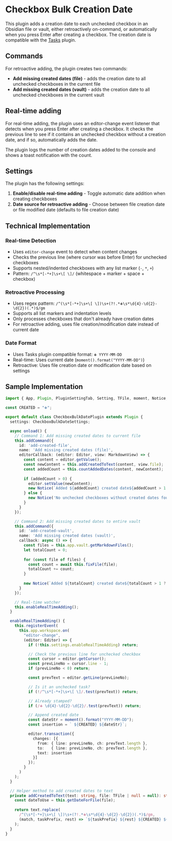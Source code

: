 # Checkbox Bulk Creation Date

This plugin adds a creation date to each unchecked checkbox in an Obsidian file or vault, either retroactively
on-command, or automatically when you press Enter after creating a checkbox.
The creation date is compatible with the [Tasks](https://github.com/obsidian-tasks-group/obsidian-tasks) plugin.

## Commands

For retroactive adding, the plugin creates two commands:

- **Add missing created dates (file)** - adds the creation date to all unchecked checkboxes in the current file
- **Add missing created dates (vault)** - adds the creation date to all unchecked checkboxes in the current vault

## Real-time adding

For real-time adding, the plugin uses an editor-change event listener that detects when you press Enter after
creating a checkbox. It checks the previous line to see if it contains an unchecked checkbox without a creation
date, and if so, automatically adds the date.

The plugin logs the number of creation dates added to the console and shows a toast notification with the count.

## Settings

The plugin has the following settings:

1. **Enable/disable real-time adding** - Toggle automatic date addition when creating checkboxes
2. **Date source for retroactive adding** - Choose between file creation date or file modified date
   (defaults to file creation date)

## Technical Implementation

### Real-time Detection

- Uses `editor-change` event to detect when content changes
- Checks the previous line (where cursor was before Enter) for unchecked checkboxes
- Supports nested/indented checkboxes with any list marker (`-`, `*`, `+`)
- Pattern: `/^\s*[-*+]\s+\[ \]/` (whitespace + marker + space + checkbox)

### Retroactive Processing

- Uses regex pattern: `/^(\s*[-*+]\s+\[ \])\s+(?!.*➕\s*\d{4}-\d{2}-\d{2})(.*)$/gm`
- Supports all list markers and indentation levels
- Only processes checkboxes that don't already have creation dates
- For retroactive adding, uses file creation/modification date instead of current date

### Date Format

- Uses Tasks plugin compatible format: `➕ YYYY-MM-DD`
- Real-time: Uses current date (`moment().format("YYYY-MM-DD")`)
- Retroactive: Uses file creation date or modification date based on settings

## Sample Implementation

```typescript
import { App, Plugin, PluginSettingTab, Setting, TFile, moment, Notice, Editor, MarkdownView } from 'obsidian';

const CREATED = "➕";

export default class CheckboxBulkDatePlugin extends Plugin {
  settings: CheckboxBulkDateSettings;

  async onload() {
    // Command 1: Add missing created dates to current file
    this.addCommand({
      id: 'add-created-file',
      name: 'Add missing created dates (file)',
      editorCallback: (editor: Editor, view: MarkdownView) => {
        const content = editor.getValue();
        const newContent = this.addCreatedToText(content, view.file);
        const addedCount = this.countAddedDates(content, newContent);
        
        if (addedCount > 0) {
          editor.setValue(newContent);
          new Notice(`Added ${addedCount} created date${addedCount > 1 ? 's' : ''} to current file`);
        } else {
          new Notice('No unchecked checkboxes without created dates found');
        }
      }
    });

    // Command 2: Add missing created dates to entire vault
    this.addCommand({
      id: 'add-created-vault',
      name: 'Add missing created dates (vault)',
      callback: async () => {
        const files = this.app.vault.getMarkdownFiles();
        let totalCount = 0;
        
        for (const file of files) {
          const count = await this.fixFile(file);
          totalCount += count;
        }
        
        new Notice(`Added ${totalCount} created date${totalCount > 1 ? 's' : ''} across vault`);
      }
    });

    // Real-time watcher
    this.enableRealTimeAdding();
  }

  enableRealTimeAdding() {
    this.registerEvent(
      this.app.workspace.on(
        "editor-change",
        (editor: Editor) => {
          if (!this.settings.enableRealTimeAdding) return;

          // Check the previous line for unchecked checkbox
          const cursor = editor.getCursor();
          const prevLineNo = cursor.line - 1;
          if (prevLineNo < 0) return;

          const prevText = editor.getLine(prevLineNo);

          // Is it an unchecked task?
          if (!/^\s*[-*+]\s+\[ \]/.test(prevText)) return;

          // Already stamped?
          if (/➕ \d{4}-\d{2}-\d{2}/.test(prevText)) return;

          // Append created date
          const dateStr = moment().format("YYYY-MM-DD");
          const insertion = ` ${CREATED} ${dateStr}`;

          editor.transaction({
            changes: [{
              from: { line: prevLineNo, ch: prevText.length },
              to:   { line: prevLineNo, ch: prevText.length },
              text: insertion
            }]
          });
        }
      )
    );
  }

  // Helper method to add created dates to text
  private addCreatedToText(text: string, file: TFile | null = null): string {
    const dateToUse = this.getDateForFile(file);
    
    return text.replace(
      /^(\s*[-*+]\s+\[ \])\s+(?!.*➕\s*\d{4}-\d{2}-\d{2})(.*)$/gm,
      (match, taskPrefix, rest) => `${taskPrefix} ${rest} ${CREATED} ${dateToUse}`
    );
  }
}
```
